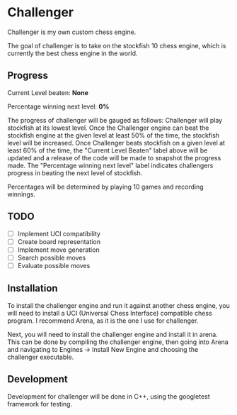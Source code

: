 # Challenger

Challenger is my own custom chess engine.

The goal of challenger is to take on the stockfish 10 chess engine, which is currently the best chess engine in the world.

## Progress

Current Level beaten: **None**

Percentage winning next level: **0%**
 
The progress of challenger will be gauged as follows: Challenger will play stockfish at its lowest level. Once the Challenger engine can beat the stockfish engine at the given level at least 50% of the time, the stockfish level will be increased. 
Once Challenger beats stockfish on a given level at least 60% of the time, the "Current Level Beaten" label above will be updated and a release of the code will be made to snapshot the progress made.
The "Percentage winning next level" label indicates challengers progress in beating the next level of stockfish.

Percentages will be determined by playing 10 games and recording winnings.

## TODO
- [ ] Implement UCI compatibility
- [ ] Create board representation
- [ ] Implement move generation
- [ ] Search possible moves
- [ ] Evaluate possible moves

## Installation
To install the challenger engine and run it against another chess engine, you will need to install a UCI (Universal Chess Interface) compatible chess program. I recommend Arena, as it is the one I use for challenger. 

Next, you will need to install the challenger engine and install it in arena. This can be done by compiling the challenger engine, then going into Arena and navigating to Engines -> Install New Engine and choosing the challenger executable.

## Development
Development for challenger will be done in C++, using the googletest framework for testing.
